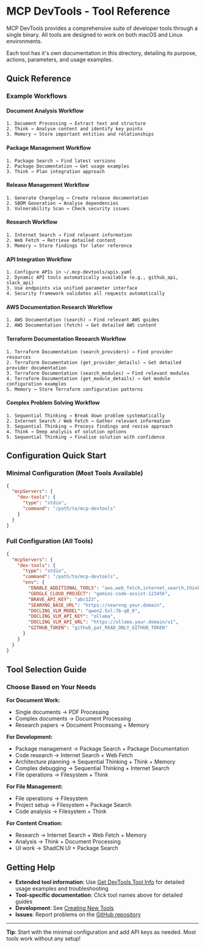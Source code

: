 # MCP DevTools - Tool Reference

MCP DevTools provides a comprehensive suite of developer tools through a single binary. All tools are designed to work on both macOS and Linux environments.

Each tool has it's own documentation in this directory, detailing its purpose, actions, parameters, and usage examples.

## Quick Reference

### Example Workflows

#### Document Analysis Workflow
```
1. Document Processing → Extract text and structure
2. Think → Analyse content and identify key points
3. Memory → Store important entities and relationships
```

#### Package Management Workflow
```
1. Package Search → Find latest versions
2. Package Documentation → Get usage examples
3. Think → Plan integration approach
```

#### Release Management Workflow
```
1. Generate Changelog → Create release documentation
2. SBOM Generation → Analyse dependencies
3. Vulnerability Scan → Check security issues
```

#### Research Workflow
```
1. Internet Search → Find relevant information
2. Web Fetch → Retrieve detailed content
3. Memory → Store findings for later reference
```

#### API Integration Workflow
```
1. Configure APIs in ~/.mcp-devtools/apis.yaml
2. Dynamic API tools automatically available (e.g., github_api, slack_api)
3. Use endpoints via unified parameter interface
4. Security framework validates all requests automatically
```

#### AWS Documentation Research Workflow
```
1. AWS Documentation (search) → Find relevant AWS guides
2. AWS Documentation (fetch) → Get detailed AWS content
```

#### Terraform Documentation Research Workflow
```
1. Terraform Documentation (search_providers) → Find provider resources
2. Terraform Documentation (get_provider_details) → Get detailed provider documentation
3. Terraform Documentation (search_modules) → Find relevant modules
4. Terraform Documentation (get_module_details) → Get module configuration examples
5. Memory → Store Terraform configuration patterns
```

#### Complex Problem Solving Workflow
```
1. Sequential Thinking → Break down problem systematically
2. Internet Search / Web Fetch → Gather relevant information
3. Sequential Thinking → Process findings and revise approach
4. Think → Deep analysis of solution options
5. Sequential Thinking → Finalise solution with confidence
```

## Configuration Quick Start

### Minimal Configuration (Most Tools Available)
```json
{
  "mcpServers": {
    "dev-tools": {
      "type": "stdio",
      "command": "/path/to/mcp-devtools"
    }
  }
}
```

### Full Configuration (All Tools)
```json
{
  "mcpServers": {
    "dev-tools": {
      "type": "stdio",
      "command": "/path/to/mcp-devtools",
      "env": {
        "ENABLE_ADDITIONAL_TOOLS": "aws,web_fetch,internet_search,think,memory,filesystem,shadcn_ui,security,claude-agent,gemini-agent,q-developer-agent,brave_local_search,brave_video_search,pdf,process_document,sequential-thinking",
        "GOOGLE_CLOUD_PROJECT": "gemini-code-assist-123456",
        "BRAVE_API_KEY": "abc123",
        "SEARXNG_BASE_URL": "https://searxng.your.domain",
        "DOCLING_VLM_MODEL": "qwen2.5vl:7b-q8_0",
        "DOCLING_VLM_API_KEY": "ollama",
        "DOCLING_VLM_API_URL": "https://ollama.your.domain/v1",
        "GITHUB_TOKEN": "github_pat_READ_ONLY_GITHUB_TOKEN"
      }
    }
  }
}
```

## Tool Selection Guide

### Choose Based on Your Needs

**For Document Work:**
- Single documents → PDF Processing
- Complex documents → Document Processing
- Research papers → Document Processing + Memory

**For Development:**
- Package management → Package Search + Package Documentation
- Code research → Internet Search + Web Fetch
- Architecture planning → Sequential Thinking + Think + Memory
- Complex debugging → Sequential Thinking + Internet Search
- File operations → Filesystem + Think

**For File Management:**
- File operations → Filesystem
- Project setup → Filesystem + Package Search
- Code analysis → Filesystem + Think

**For Content Creation:**
- Research → Internet Search + Web Fetch + Memory
- Analysis → Think + Document Processing
- UI work → ShadCN UI + Package Search

## Getting Help

- **Extended tool information**: Use [Get DevTools Tool Info](devtools_help.md) for detailed usage examples and troubleshooting
- **Tool-specific documentation**: Click tool names above for detailed guides
- **Development**: See [Creating New Tools](../creating-new-tools.md)
- **Issues**: Report problems on the [GitHub repository](https://github.com/sammcj/mcp-devtools/issues)

---

**Tip**: Start with the minimal configuration and add API keys as needed. Most tools work without any setup!
